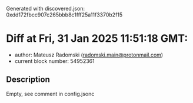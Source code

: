 Generated with discovered.json: 0xdd172fbcc907c265bbb8c1fff25a11f3370b2f15

# Diff at Fri, 31 Jan 2025 11:51:18 GMT:

- author: Mateusz Radomski (<radomski.main@protonmail.com>)
- current block number: 54952361

## Description

Empty, see comment in config.jsonc
